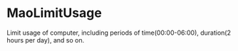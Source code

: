 # MaoLimitUsage
Limit usage of computer, including periods of time(00:00-06:00), duration(2 hours per day), and so on.
